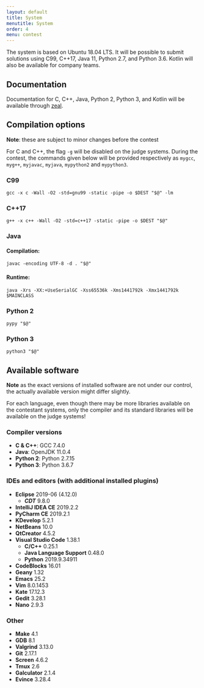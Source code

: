```yaml
---
layout: default
title: System
menutitle: System
order: 4
menu: contest
---
```


The system is based on Ubuntu 18.04 LTS.
It will be possible to submit solutions using C99, C++17, Java 11, Python 2.7, and Python 3.6.
Kotlin will also be available for company teams.

## Documentation
Documentation for C, C++, Java, Python 2, Python 3, and Kotlin will be available through [zeal](https://zealdocs.org/).

## Compilation options
**Note**: these are subject to minor changes before the contest

For C and C++, the flag `-g` will be disabled on the judge systems.
During the contest, the commands given below will be provided respectively as `mygcc`, `myg++`, `myjavac`, `myjava`, `mypython2` and `mypython3`.

### C99
```
gcc -x c -Wall -O2 -std=gnu99 -static -pipe -o $DEST "$@" -lm
```

### C++17
```
g++ -x c++ -Wall -O2 -std=c++17 -static -pipe -o $DEST "$@"
```

### Java

#### Compilation:
````
javac -encoding UTF-8 -d . "$@"
````

#### Runtime:
````
java -Xrs -XX:+UseSerialGC -Xss65536k -Xms1441792k -Xmx1441792k $MAINCLASS
````

### Python 2
````
pypy "$@"
````

### Python 3
```
python3 "$@"
```

## Available software
**Note** as the exact versions of installed software are not under our control, the actually available version might differ slightly.

For each language, even though there may be more libraries available on the contestant systems,
only the compiler and its standard libraries will be available on the judge systems!

### Compiler versions
* **C & C++**: GCC 7.4.0
* **Java**: OpenJDK 11.0.4
* **Python 2**: Python 2.7.15
* **Python 3**: Python 3.6.7

### IDEs and editors (with additional installed plugins)
* **Eclipse** 2019-06 (4.12.0)
    * ***CDT*** 9.8.0
* **IntelliJ IDEA CE** 2019.2.2
* **PyCharm CE** 2019.2.1
* **KDevelop** 5.2.1
* **NetBeans** 10.0
* **QtCreator** 4.5.2
* **Visual Studio Code** 1.38.1
    * **C/C++** 0.25.1
    * **Java Language Support** 0.48.0
    * **Python** 2019.9.34911
* **CodeBlocks** 16.01
* **Geany** 1.32
* **Emacs** 25.2
* **Vim** 8.0.1453
* **Kate** 17.12.3
* **Gedit** 3.28.1
* **Nano** 2.9.3

### Other
* **Make** 4.1
* **GDB** 8.1
* **Valgrind** 3.13.0
* **Git** 2.17.1
* **Screen** 4.6.2
* **Tmux** 2.6
* **Galculator** 2.1.4
* **Evince** 3.28.4
